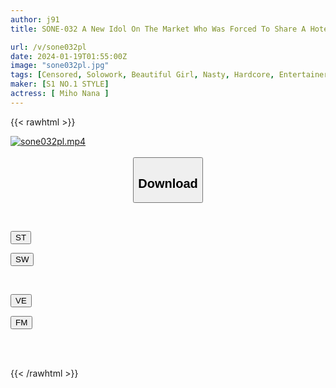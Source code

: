 ```yaml
---
author: j91
title: SONE-032 A New Idol On The Market Who Was Forced To Share A Hotel Room With The Sexually Harassing President Of Her Agency. But...unexpectedly, Our Sexual Habits Are So Compatible That I End Up Cumming Over And Over Again Until Morning. Nana Miho

url: /v/sone032pl
date: 2024-01-19T01:55:00Z
image: "sone032pl.jpg"
tags: [Censored, Solowork, Beautiful Girl, Nasty, Hardcore, Entertainer	]
maker: [S1 NO.1 STYLE]
actress: [ Miho Nana ]
---
```



{{< rawhtml >}}

<div class="video" data-videoid="AKdBeBeYx8C42x">
    <a href="javascript:;">
        <img src="/v/sone032pl/sone032pl.jpg" width="WIDTH" height="HEIGHT" alt="sone032pl.mp4" loading="lazy">
    </a>
</div>

<script type="text/javascript" src="https://j91.asia/asset/on-demand-st.js"></script>

<br>
  <link rel="stylesheet" href="https://j91.asia/asset/bs5.css">
  
  <center>
  <button class="btn btn-primary" type="button" data-bs-toggle="collapse" data-bs-target=".multi-collapse" aria-expanded="false" aria-controls="multiCollapseExample1 multiCollapseExample2"><h2>Download</h2></button></center>
</p>
<div class="row">
  <div class="col">
    <div class="collapse multi-collapse" id="multiCollapseExample1">
      <div class="card card-body">
	      	      <br>
<div class="buttons">  
<p><a href="https://streamtape.to/v/AKdBeBeYx8C42x" target="_blank"><button class="btn-hover color-3"><i class="fa fa-download"></i> ST</button></a></p>
<p><a href="https://flaswish.com/jidthmst27y9" target="_blank"><button class="btn-hover color-2"><i class="fa fa-download"></i> SW</button></a></p></div>
    </div>
  </div>
</div>
  <div class="col">
    <div class="collapse multi-collapse" id="multiCollapseExample2">
      <div class="card card-body">
	      <br>
<div class="buttons">
<p><a href="javascript:;" target="_blank"><button class="btn-hover color-9"><i class="fa fa-download"></i> VE</button></a></p>
<p><a href="javascript:;" target="_blank"><button class="btn-hover color-8"><i class="fa fa-download"></i> FM</button></a></p></div>
<br><br>
      </div>
    </div>
  </div>
</div>

{{< /rawhtml >}}